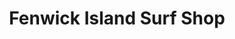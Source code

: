 ---
title: "Fenwick Island Surf Shop"
url: /fenwick-island/fenwick-island-surf-shop/
shop: sports
---